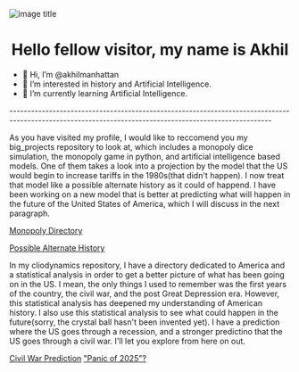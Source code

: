 ![image title](https://rushter.com/counter.svg)
<h1 align = "center">Hello fellow visitor, my name is Akhil</h1>

- 👋 Hi, I’m @akhilmanhattan
- 👀 I’m interested in history and Artificial Intelligence.
- 🌱 I’m currently learning Artificial Intelligence.

<!---
akhilmanhattan/akhilmanhattan is a ✨ special ✨ repository because its `README.md` (this file) appears on your GitHub profile.
You can click the Preview link to take a look at your changes.
--->
<p>-------------------------------------------------------------------------------------------------------------------------------------------------------</p>

<p>As you have visited my profile, I would like to reccomend you my big_projects repository to look at, which includes a monopoly
  dice simulation, the monopoly game in python, and artificial intelligence based models. One of them takes a look into a projection
  by the model that the US would begin to increase tariffs in the 1980s(that didn't happen). I now treat that model like a possible
  alternate history as it could of happend. I have been working on a new model that is better at predicting what will happen in 
  the future of the United States of America, which I will discuss in the next paragraph.</p>

<a href="https://github.com/akhilmanhattan/big_projects/tree/main/Monopoly">Monopoly Directory</a>
<p></p>
<a href="https://github.com/akhilmanhattan/big_projects/tree/main/artificial_Intelligence/Regression/DecisionTree/AmericaPrediction(1)/JupyterNotebook">
  Possible Alternate History</a>

<p>In my cliodynamics repository, I have a directory dedicated to America and a statistical analysis in order to get a better
picture of what has been going on in the US. I mean, the only things I used to remember was the first years of the country,
the civil war, and the post Great Depression era. However, this statistical analysis has deepened my understanding of
American history. I also use this statistical analysis to see what could happen in the future(sorry, the crystal ball hasn't
been invented yet). I have a prediction where the US goes through a recession, and a stronger predictino that the US goes 
through a civil war. I'll let you explore from here on out.</p>

<a href="https://github.com/akhilmanhattan/cliodynamics/tree/main/America/3">Civil War Prediction</a>
<a href="https://github.com/akhilmanhattan/cliodynamics/tree/main/America/1">"Panic of 2025"?</a>

